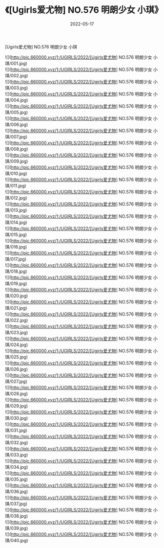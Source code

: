﻿---
layout: post
title:  《[Ugirls爱尤物] NO.576 明朗少女 小琪》
date:   2022-05-17
img: http://pic.660000.xyz/1:/UGIRLS/2022/[Ugirls爱尤物] NO.576 明朗少女 小琪/000.jpg
categories: [美女, 清纯, 唯美]
---

[Ugirls爱尤物] NO.576 明朗少女 小琪

 ![](http://pic.660000.xyz/1:/UGIRLS/2022/[Ugirls爱尤物] NO.576 明朗少女 小琪/001.jpg) <br>![](http://pic.660000.xyz/1:/UGIRLS/2022/[Ugirls爱尤物] NO.576 明朗少女 小琪/002.jpg) <br>![](http://pic.660000.xyz/1:/UGIRLS/2022/[Ugirls爱尤物] NO.576 明朗少女 小琪/003.jpg) <br>![](http://pic.660000.xyz/1:/UGIRLS/2022/[Ugirls爱尤物] NO.576 明朗少女 小琪/004.jpg) <br>![](http://pic.660000.xyz/1:/UGIRLS/2022/[Ugirls爱尤物] NO.576 明朗少女 小琪/005.jpg) <br>![](http://pic.660000.xyz/1:/UGIRLS/2022/[Ugirls爱尤物] NO.576 明朗少女 小琪/006.jpg) <br>![](http://pic.660000.xyz/1:/UGIRLS/2022/[Ugirls爱尤物] NO.576 明朗少女 小琪/007.jpg) <br>![](http://pic.660000.xyz/1:/UGIRLS/2022/[Ugirls爱尤物] NO.576 明朗少女 小琪/008.jpg) <br>![](http://pic.660000.xyz/1:/UGIRLS/2022/[Ugirls爱尤物] NO.576 明朗少女 小琪/009.jpg) <br>![](http://pic.660000.xyz/1:/UGIRLS/2022/[Ugirls爱尤物] NO.576 明朗少女 小琪/010.jpg) <br>![](http://pic.660000.xyz/1:/UGIRLS/2022/[Ugirls爱尤物] NO.576 明朗少女 小琪/011.jpg) <br>![](http://pic.660000.xyz/1:/UGIRLS/2022/[Ugirls爱尤物] NO.576 明朗少女 小琪/012.jpg) <br>![](http://pic.660000.xyz/1:/UGIRLS/2022/[Ugirls爱尤物] NO.576 明朗少女 小琪/013.jpg) <br>![](http://pic.660000.xyz/1:/UGIRLS/2022/[Ugirls爱尤物] NO.576 明朗少女 小琪/014.jpg) <br>![](http://pic.660000.xyz/1:/UGIRLS/2022/[Ugirls爱尤物] NO.576 明朗少女 小琪/015.jpg) <br>![](http://pic.660000.xyz/1:/UGIRLS/2022/[Ugirls爱尤物] NO.576 明朗少女 小琪/016.jpg) <br>![](http://pic.660000.xyz/1:/UGIRLS/2022/[Ugirls爱尤物] NO.576 明朗少女 小琪/017.jpg) <br>![](http://pic.660000.xyz/1:/UGIRLS/2022/[Ugirls爱尤物] NO.576 明朗少女 小琪/018.jpg) <br>![](http://pic.660000.xyz/1:/UGIRLS/2022/[Ugirls爱尤物] NO.576 明朗少女 小琪/019.jpg) <br>![](http://pic.660000.xyz/1:/UGIRLS/2022/[Ugirls爱尤物] NO.576 明朗少女 小琪/020.jpg) <br>![](http://pic.660000.xyz/1:/UGIRLS/2022/[Ugirls爱尤物] NO.576 明朗少女 小琪/021.jpg) <br>![](http://pic.660000.xyz/1:/UGIRLS/2022/[Ugirls爱尤物] NO.576 明朗少女 小琪/022.jpg) <br>![](http://pic.660000.xyz/1:/UGIRLS/2022/[Ugirls爱尤物] NO.576 明朗少女 小琪/023.jpg) <br>![](http://pic.660000.xyz/1:/UGIRLS/2022/[Ugirls爱尤物] NO.576 明朗少女 小琪/024.jpg) <br>![](http://pic.660000.xyz/1:/UGIRLS/2022/[Ugirls爱尤物] NO.576 明朗少女 小琪/025.jpg) <br>![](http://pic.660000.xyz/1:/UGIRLS/2022/[Ugirls爱尤物] NO.576 明朗少女 小琪/026.jpg) <br>![](http://pic.660000.xyz/1:/UGIRLS/2022/[Ugirls爱尤物] NO.576 明朗少女 小琪/027.jpg) <br>![](http://pic.660000.xyz/1:/UGIRLS/2022/[Ugirls爱尤物] NO.576 明朗少女 小琪/028.jpg) <br>![](http://pic.660000.xyz/1:/UGIRLS/2022/[Ugirls爱尤物] NO.576 明朗少女 小琪/029.jpg) <br>![](http://pic.660000.xyz/1:/UGIRLS/2022/[Ugirls爱尤物] NO.576 明朗少女 小琪/030.jpg) <br>![](http://pic.660000.xyz/1:/UGIRLS/2022/[Ugirls爱尤物] NO.576 明朗少女 小琪/031.jpg) <br>![](http://pic.660000.xyz/1:/UGIRLS/2022/[Ugirls爱尤物] NO.576 明朗少女 小琪/032.jpg) <br>![](http://pic.660000.xyz/1:/UGIRLS/2022/[Ugirls爱尤物] NO.576 明朗少女 小琪/033.jpg) <br>![](http://pic.660000.xyz/1:/UGIRLS/2022/[Ugirls爱尤物] NO.576 明朗少女 小琪/034.jpg) <br>![](http://pic.660000.xyz/1:/UGIRLS/2022/[Ugirls爱尤物] NO.576 明朗少女 小琪/035.jpg) <br>![](http://pic.660000.xyz/1:/UGIRLS/2022/[Ugirls爱尤物] NO.576 明朗少女 小琪/036.jpg) <br>![](http://pic.660000.xyz/1:/UGIRLS/2022/[Ugirls爱尤物] NO.576 明朗少女 小琪/037.jpg) <br>![](http://pic.660000.xyz/1:/UGIRLS/2022/[Ugirls爱尤物] NO.576 明朗少女 小琪/038.jpg) <br>![](http://pic.660000.xyz/1:/UGIRLS/2022/[Ugirls爱尤物] NO.576 明朗少女 小琪/039.jpg) <br>![](http://pic.660000.xyz/1:/UGIRLS/2022/[Ugirls爱尤物] NO.576 明朗少女 小琪/040.jpg) <br>